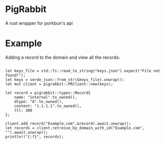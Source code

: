 # PigRabbit

A rust wrapper for porkbun's api

# Example

Adding a record to the domain and view all the records:

```

let keys_file = std::fs::read_to_string("keys.json").expect("File not found!");
let keys = serde_json::from_str(&keys_file).unwrap();
let mut client = pigrabbit::PRClient::new(keys);

let record = pigrabbit::types::Record{
    name: "internal".to_owned(),
    dtype: "A".to_owned(),
    content: "1.1.1.1".to_owned(),
    ttl: 300
};

client.add_record("Example.com",&record).await.unwrap();
let records = client.retreive_by_domain_with_id("Example.com", "").await.unwrap();
println!("{:?}", records);

```
